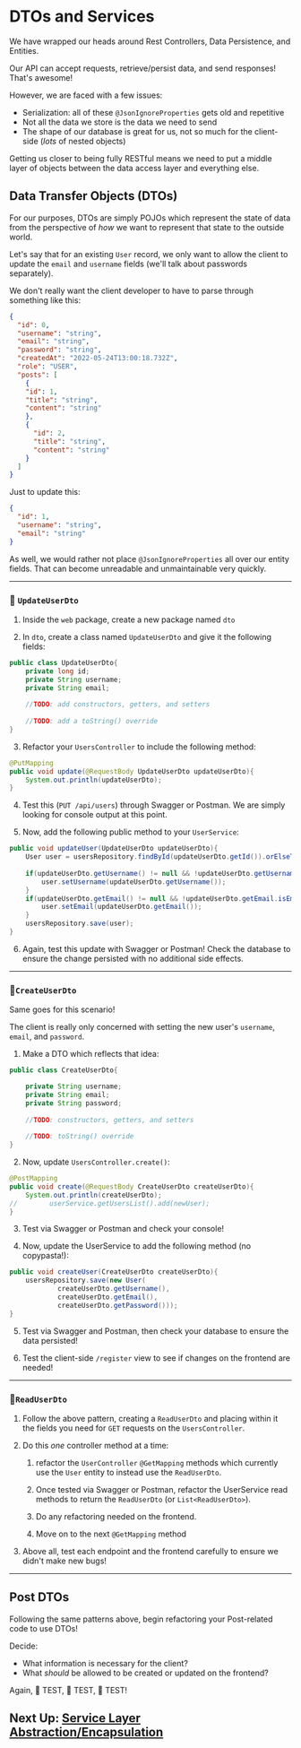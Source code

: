 # DTOs and Services

We have wrapped our heads around Rest Controllers, Data Persistence, and Entities.

Our API can accept requests, retrieve/persist data, and send responses! That's awesome!

However, we are faced with a few issues:

- Serialization: all of these `@JsonIgnoreProperties` gets old and repetitive
- Not all the data we store is the data we need to send
- The shape of our database is great for us, not so much for the client-side (*lots* of nested objects)

Getting us closer to being fully RESTful means we need to put a middle layer of objects 
between the data access layer and everything else.

## Data Transfer Objects (DTOs)

For our purposes, DTOs are simply POJOs which represent the state of data from the perspective
of *how* we want to represent that state to the outside world.

Let's say that for an existing `User` record, we only want to allow the 
client to update the `email` and `username` fields (we'll talk about passwords separately).

We don't really want the client developer to have to parse through something like this:

```JSON
{
  "id": 0,
  "username": "string",
  "email": "string",
  "password": "string",
  "createdAt": "2022-05-24T13:00:18.732Z",
  "role": "USER",
  "posts": [
    {
    "id": 1,
    "title": "string",
    "content": "string"
    },
    {
      "id": 2,
      "title": "string",
      "content": "string"
    }
  ]
}
```

Just to update this:

```JSON
{
  "id": 1,
  "username": "string",
  "email": "string"
}
```

As well, we would rather not place `@JsonIgnoreProperties` all over our entity fields.
That can become unreadable and unmaintainable very quickly.

---

### 🚨 `UpdateUserDto`

1. Inside the `web` package, create a new package named `dto`

2. In `dto`, create a class named `UpdateUserDto` and give it the following fields:

```JAVA
public class UpdateUserDto{
    private long id;
    private String username;
    private String email;
    
    //TODO: add constructors, getters, and setters
    
    //TODO: add a toString() override
}
```

3. Refactor your `UsersController` to include the following method:

```JAVA
@PutMapping
public void update(@RequestBody UpdateUserDto updateUserDto){
    System.out.println(updateUserDto);
}
```

4. Test this (`PUT /api/users`) through Swagger or Postman. We are simply looking for console output at this point.

5. Now, add the following public method to your `UserService`:

```JAVA
public void updateUser(UpdateUserDto updateUserDto){
    User user = usersRepository.findById(updateUserDto.getId()).orElseThrow();
    
    if(updateUserDto.getUsername() != null && !updateUserDto.getUsername.isEmpty()){
        user.setUsername(updateUserDto.getUsername());
    }
    if(updateUserDto.getEmail() != null && !updateUserDto.getEmail.isEmpty()){
        user.setEmail(updateUserDto.getEmail());
    }
    usersRepository.save(user);
}
```

6. Again, test this update with Swagger or Postman! Check the database to ensure the change persisted with no additional side effects.

---

### 🚨`CreateUserDto`

Same goes for this scenario!

The client is really only concerned with setting the new user's `username`, `email`, and `password`.

1. Make a DTO which reflects that idea:

```JAVA
public class CreateUserDto{

    private String username;
    private String email;
    private String password;
    
    //TODO: constructors, getters, and setters
    
    //TODO: toString() override
}
```

2. Now, update `UsersController.create()`:

```JAVA
@PostMapping
public void create(@RequestBody CreateUserDto createUserDto){
    System.out.println(createUserDto);
//        userService.getUsersList().add(newUser);
}
```

3. Test via Swagger or Postman and check your console!

4. Now, update the UserService to add the following method (no copypasta!):

```JAVA
public void createUser(CreateUserDto createUserDto){
    usersRepository.save(new User(
            createUserDto.getUsername(), 
            createUserDto.getEmail(), 
            createUserDto.getPassword()));
}
```

5. Test via Swagger and Postman, then check your database to ensure the data persisted!

6. Test the client-side `/register` view to see if changes on the frontend are needed!

---

### 🚨`ReadUserDto`

1. Follow the above pattern, creating a `ReadUserDto` and placing within it the fields you need for `GET` requests on the `UsersController`.

2. Do this *one* controller method at a time:
   1. refactor the `UserController` `@GetMapping` methods which currently use the `User` entity to instead use the `ReadUserDto`.

   2. Once tested via Swagger or Postman, refactor the UserService read methods to return the `ReadUserDto` (or `List<ReadUserDto>`).

   3. Do any refactoring needed on the frontend.

   4. Move on to the next `@GetMapping` method

3. Above all, test each endpoint and the frontend carefully to ensure we didn't make new bugs!

---

## Post DTOs

Following the same patterns above, begin refactoring your Post-related code to use DTOs!

Decide:

- What information is necessary for the client?
- What *should* be allowed to be created or updated on the frontend?

Again, 🧪 TEST, 🧪 TEST, 🧪 TEST!


## Next Up: [Service Layer Abstraction/Encapsulation](17c-decoupled-services.md)











